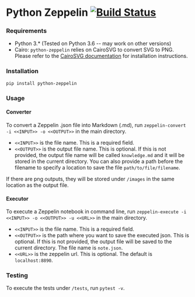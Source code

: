 # Python Zeppelin [![Build Status](https://travis-ci.org/mozilla/python-zeppelin.svg?branch=master)](https://travis-ci.org/mozilla/python-zeppelin)

### Requirements

- Python 3.\* (Tested on Python 3.6 -- may work on other versions)
- Cairo: `python-zeppelin` relies on CairoSVG to convert SVG to PNG. Please refer to the [CairoSVG documentation](http://cairosvg.org/documentation/#installation) for installation instructions.

### Installation

`pip install python-zeppelin`

### Usage

#### Converter
To convert a Zeppelin .json file into Markdown (.md), run `zeppelin-convert -i <<INPUT>> -o <<OUTPUT>>` in the main directory.

- `<<INPUT>>` is the file name. This is a required field.
- `<<OUTPUT>>` is the output file name. This is optional. If this is not provided, the output file name will be called `knowledge.md` and it will be stored in the current directory. You can also provide a path before the filename to specify a location to save the file `path/to/file/filename`.

If there are png outputs, they will be stored under `/images` in the same location as the output file. 

#### Executor
To execute a Zeppelin notebook in command line, run `zeppelin-execute -i <<INPUT>> -o <<OUTPUT>> -u <<URL>>` in the main directory.

- `<<INPUT>>` is the file name. This is a required field.
- `<<OUTPUT>>` is the path where you want to save the executed json. This is optional. If this is not provided, the output file will be saved to the current directory. The file name is `note.json`.
- `<<URL>>` is the zeppelin url. This is optional. The default is `localhost:8890`.

### Testing

To execute the tests under `/tests`, run `pytest -v`. 
